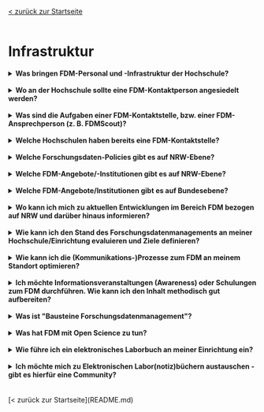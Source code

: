 [< zurück zur Startseite](README.md)
<br>
<br>
# Infrastruktur

<details markdown="block">
  <summary><b>Was bringen FDM-Personal und -Infrastruktur der Hochschule?</b></summary>

  Da FDM künftig stärker von den Fördermittelgebern gefordert werden wird, ist die Stärkung der eigenen FDM-Infrastrukturen ein Wettbewerbsvorteil für die Hochschule.
  <br>
  FDM ist ein Aspekt von Open Science, bei dem die Forschenden mit verschiedenen Serviceeinheiten der Hochschule in Kontakt kommen, z.B. mit der Forschungsförderung bei der Planung eines Forschungsprojekts oder mit der Bibliothek bei der Publikation der Ergebnisse. Das FDM der Forschenden wird effektiver, wenn die verschiedenen Serviceeinheiten miteinander im Austausch stehen und Open Science mitdenken. Die FDMScout:innen haben hierzu eine Grafik erstellt, welche die Aufgaben von FDM-Referent:innen im Überblick zeigt. Sie finden diese Grafik bei unseren Publikationen auf [zenodo](https://doi.org/10.5281/zenodo.7886667).

</details>
<br>

<details markdown="block">
  <summary><b>Wo an der Hochschule sollte eine FDM-Kontaktperson angesiedelt werden?</b></summary>

  Die typischen Hochschul-Serviceeinheiten, die mit FDM zu tun haben sind: IT, Forschungsförderung, Bibliothek und Justiziariat.
  Es gibt verschiedene Argumente, wo die ideale Verortung einer FDM-Kontaktperson ist.
  <br>
  * <b>IT:</b> FDM ist vor allem für digitale Daten interessant. Zudem gibt es in manchen Fachdisziplinen hilfreiche Tools, die von der Hochschul-IT implementiert werden müssten. Deshalb ist es sinnvoll, wenn  jemand, der zum IT-Team gehört, auch Kenntnisse über das Forschungsdatenmanagement hat.
  * <b>Forschungsförderung:</b> Immer mehr Fördermittelgeber:innen verlangen bei Antragsstellung Datenmanagementpläne oder verlangen Open Access Publikationen, für die bereits bei der Planung des Projektes Budget einkalkuliert werden sollte. Deshalb ist es sinnvoll, wenn jemand der zur Forschungsförderung gehört , FDM und die damit verbundenen Ressourcen bei der Antragsberatung mitdenken kann.
  * <b>Bibliothek:</b> Daten und Artikel "FAIR" oder gar "open" zu publizieren klingt leichter als es ist. Spätestens an diesem Punkt im Forschungsdatenlebenszyklus ist es sinnvoll, wenn jemand, der zur Bibliothek gehört, weiß, wie FDM funktioniert und die Forschenden entsprechend beraten kann.
  * <b>Justiziariat:</b> Datenschutz, Personenbezogene Daten, Intellectual Property, Nutzungsrechte, Urheberrechte - zahlreiche Rechtsgebiete werden von FDM berührt. Deshalb ist es sinnvoll, wenn jemand, der zum Justiziariat gehört, Ahnung von Forschungsdatenmanagement hat und die Forschenden in vielen Punkten rechtlich fundiert beraten kann.
  
  Am besten ist es, wenn es eine FDM-Ansprechperson in jeder dieser Serviceeinheiten einer Hochschule gibt, die sich in ihrem Bereich zum FDM sehr gut auskennt. Nur so kann an der Hochschule umfassend und lückenlos beraten und agiert werden.

</details>
<br>

<details markdown="block">
  <summary><b>Was sind die Aufgaben einer FDM-Kontaktstelle, bzw. einer FDM-Ansprechperson (z. B. FDMScout)?</b></summary>

  FDM-Personal – beteiligte Organisationseinheiten sind i.d.R. Forschungsförderung, Bibliothek, IT, Justiziariat und Datenschutz – muss ein ganzes Spektrum FDM-bezogener Anforderungen und Aufgaben innerhalb einzelner Hochschulen bedienen, wobei wiederum unterschieden wird zwischen (a) FDM-Dienstleistungen an der Hochschule, wie z.B. Beratungs- oder Schulungsangebot zu Datenmanagementplänen, und (b) Grundlegenden Aufgaben, die unabhängig vom Forschungsprozess geschehen müssen. Als Beispiele seien hier genannt die Begleitung der strategischen Hochschulentwicklung mit Blick auf FDM (hier liegt der Fokus der Tätigkeit auf der Hochschule selbst) und Bedarfserfassung (hier liegt der Fokus der Tätigkeit auf den Forschenden).
  <br>
  Eine Zusammenfassung und Visualisierung der Aufgaben finden Sie in der Grafik: [„Generalisierte FDM-Aufgaben an HAW sowie Erfahrungen in der hochschulübergreifenden Zusammenarbeit und Integration NRW- und bundesweiter Angebote: Die Perspektive der FDMScout:innen“](https://doi.org/10.5281/zenodo.7886667). Diese veranschaulicht die FDM-Aufgaben und Angebote innerhalb der einzelnen Hochschule, im FDMScout.nrw-Netzwerk und auf Bundes- und Landesebene.

</details>
<br>

<details markdown="block">
  <summary><b>Welche Hochschulen haben bereits eine FDM-Kontaktstelle?</b></summary>

  Eine umfangreiche Liste regionaler, nationaler und internationaler FDM-Kontaktstellen können Sie hier einsehen: <https://www.forschungsdaten.org/index.php/FDM-Kontakte> (Bitte beachten Sie, dass die Liste ggf. nicht vollständig ist oder dass einige Einträge möglicherweise veraltet sind).

</details>
<br>

<details markdown="block">
  <summary><b>Welche Forschungsdaten-Policies gibt es auf NRW-Ebene?</b></summary>

  Eine FD-Policy auf Landesebene scheint aktuell nur in Baden-Württemberg zu bestehen (siehe <https://www.forschungsdaten.org/index.php/Data_Policies#Policies_auf_L%C3%A4nderebene>).
  <br>
  In NRW wird aktuell (Stand Januar 2024) im Rahmen des Digitalen Ökosystems der Digitalen Hochschule NRW ein Landeskonzept zum FDM erarbeitet.

</details>
<br>

<details markdown="block">
  <summary><b>Welche FDM-Angebote/-Institutionen gibt es auf NRW-Ebene?</b></summary>

  Auf NRW-Landesebene gibt es die Landesinitiative für Forschungsdatenmanagement - fdm.nrw. Desweiteren gibt es unterschiedliche Infrastrukturangebote, die direkt oder indirekt auf FDM-relevante Aspekte abzielen. Exemplarisch seien hier genannt:
  * sciebo.nrw
  * gitlab.nrw
  * LZV.nrw
  * HPC.nrw
  * hbz.nrw
  * datensicherung.nrw
  <br>
  
  Eine Übersicht befindet sich unter [forschungsdaten.info](https://forschungsdaten.info/fdm-im-deutschsprachigen-raum/deutschland/nordrhein-westfalen/).

</details>
<br>

<details markdown="block">
  <summary><b>Welche FDM-Angebote/Institutionen gibt es auf Bundesebene?</b></summary>

  Es gibt eine stetig wachsende und vielfältige Angebotslandschaft zum FDM. Eine Übersicht findet sich unter [forschungsdaten.info](https://forschungsdaten.info/fdm-im-deutschsprachigen-raum/deutschland/)

</details>
<br>

<details markdown="block">
  <summary><b>Wo kann ich mich zu aktuellen Entwicklungen im Bereich FDM bezogen auf NRW und darüber hinaus informieren?</b></summary>

  * Mailingliste der NRW-AG „FDM-Strategien für HAW“: [fh-fdm-request@listserv.dfn.de](https://www.listserv.dfn.de/sympa/subscribe/fh-fdm?previous_action=info)
  * Jour Fixe FDM Mailingliste der Landesinitiative fdm.nrw (hierüber werden alle Aktionen, Weiterbildungen und Informationen für die NRW-FDM-Community gebündelt): [jour-fixe-fdm-dh-nrw@listserv.dfn.de](https://www.listserv.dfn.de/sympa/info/jour-fixe-fdm-dh-nrw)
  * RfII-Newsletter (Zusammenfassung aller (hochschul-)politischen Prozesse im Bereich der Digitalisierung): [Rfii_infoticker -- RfII Infoticker](https://listserv.gwdg.de/mailman/listinfo/rfii_infoticker)
  * Deutschlandweite Mailingliste zum Umgang mit Forschungsdaten, über die die meisten Veranstaltungen, Stellenausschreibungen etc. geteilt werden: [forschungsdaten@listserv.dfn.de](https://www.listserv.dfn.de/sympa/info/forschungsdaten)
  * <http://forschungsdaten.info> dient als Informations-Wiki für FDM im deutschsprachigen Raum und richtet sich vorrangig an Forschende und Neu-Einsteigende im FDM-Kontext ([Newsletter](https://newslettersystem.uni-konstanz.de/lists/index.php?p=subscribe&id=14))
  * <http://forschungsdaten.org> (von DINI/nestor initiiert, verknüpft dieses Wiki FDM-Organisationen und Kontaktstellen)

</details>
<br>

<details markdown="block">
  <summary><b>Wie kann ich den Stand des Forschungsdatenmanagements an meiner Hochschule/Einrichtung evaluieren und Ziele definieren?</b></summary>

  RISE-DE ist ein Referenzmodell für Strategieprozesse im institutionellen Forschungsdatenmanagement und bietet einen Bewertungsrahmen zur Selbstevaluation und Zielbestimmung. Damit kann es als Werkzeug zur Gestaltung einer strukturierten, Stakeholder-orientierten Strategieentwicklung für das Forschungsdatenmanagement an Hochschulen und Forschungseinrichtungen verwendet werden.
  <br>
  Hartmann, N. K., Jacob, B., & Weiß, N. (2019). RISE-DE – Referenzmodell für Strategieprozesse im institutionellen Forschungsdatenmanagement (1.0). Zenodo. <https://doi.org/10.5281/zenodo.3585556>

</details>
<br>

<details markdown="block">
  <summary><b>Wie kann ich die (Kommunikations-)Prozesse zum FDM an meinem Standort optimieren?</b></summary>

  Das DIAMANT-Modell wurde im Rahmen des BMBF-geförderten Projekts „Prozessorientierte Entwicklung von Managementinstrumenten für Forschungsdaten im Lebenszyklus“ (PODMAN) an der Universität Trier entwickelt. Es fokussiert Optimierungsprozesse von FDM-Services und der Zusammenarbeit verschiedener Player am Standort. Zudem werden die Kompetenzen der beteiligten Personen zum FDM bzw. zu damit verbundenen Themen identifiziert.
  <br>
  Lemaire, M., Gerhards, L., Kellendonk, S. u. a. (2020): Das DIAMANT-Modell 2.0. Modellierung des FDM-Referenzprozesses und Empfehlungen für die Implementierung einer institutionellen FDM-Servicelandschaft (eSciences Working Papers, 05). Trier. DOI: <https://doi.org/10.25353/ubtr-xxxx-f5d2-fffb>

</details>
<br>

<details markdown="block">
  <summary><b>Ich möchte Informationsveranstaltungen (Awareness) oder Schulungen zum FDM durchführen. Wie kann ich den Inhalt methodisch gut aufbereiten?</b></summary>

  Hier eine kleine Liste mit Methodensammlungen:
  * [Train-the-Trainer-Konzept zum FDM](https://zenodo.org/records/5773203)
  * [Orbium Methodensammlung](https://www.orbium.de/methodensammlung)
  * [Schulentwicklung NRW Methodensammlung](https://www.schulentwicklung.nrw.de/cms/methodensammlung/methodensammlung/index.html/liste.php)
  * [erwachsenenbildung.at](https://erwachsenenbildung.at/themen/lernwerkstatt/meth_tech_instr.php#methodensammlungen)

</details>
<br>

<details markdown="block">
  <summary><b>Was ist "Bausteine Forschungsdatenmanagement"?</b></summary>

  [Bausteine Forschungsdatenmanagement](https://bausteine-fdm.de/index) ist eine Publikationsreihe (Open-Access-Zeitschrift), die Best-Practice-Beispiele und Erfahrungsberichte zu unterschiedlichen Aspekten des FDMs beinhaltet.

</details>
<br>

<details markdown="block">
  <summary><b>Was hat FDM mit Open Science zu tun?</b></summary>

  Der deutschsprachigen [Open Science AG](https://ag-openscience.de/ag-mission-statement/) zufolge bündelt Open Science „Strategien und Verfahren, die allesamt darauf abzielen, die Chancen der Digitalisierung konsequent zu nutzen, um alle Bestandteile des wissenschaftlichen Prozesses über das Internet offen zugänglich und nachnutzbar zu machen. Damit sollen Wissenschaft, Gesellschaft und Wirtschaft neue Möglichkeiten im Umgang mit wissenschaftlichen Erkenntnissen eröffnet werden.“ Unter dem Begriff "Open Data" wird die Bereitstellung von Forschungsdaten, die im Idealfall auffindbar, zugänglich, interoperabel und nachnutzbar (FAIR) sind, als ein Element von Open Science gewertet, z. B. [hier](https://www.nature.com/articles/s41559-020-1109-6) (Box 2).
  <br>
  Die Gemeinsamkeit mit FDM besteht also in einem Verständnis von Wissenschaft als Praxis, die die Zugänglichkeit und Wiederverwendung von Wissen ermöglicht und befördert – insbesondere im Hinblick auf Forschungsdaten.

</details>
<br>  

<details markdown="block">
  <summary><b>Wie führe ich ein elektronisches Laborbuch an meiner Einrichtung ein?</b></summary>

  Der [ELN-Wegweiser des ZB MED](https://repository.publisso.de/resource/frl:6415715) liefert umfassende Informationen und Best-Practice-Beispiele für den Einstieg ([englische Version](https://repository.publisso.de/resource/frl:6425772)).
  <br>
  Weitere Informationen sind auf den Seiten des [ZB MED](https://www.publisso.de/forschungsdatenmanagement/fd-dokumentieren) zu finden

</details>
<br>

<details markdown="block">
  <summary><b>Ich möchte mich zu Elektronischen Labor(notiz)büchern austauschen - gibt es hierfür eine Community?</b></summary>

  In NRW gibt es eine [Arbeitsgruppe zu elektronischen Laborbüchern](https://wiki.hhu.de/display/ELB), die sich insb. auch zu Benutzung & Einführung austauscht.

</details>
<br>
<br>
[< zurück zur Startseite](README.md)

